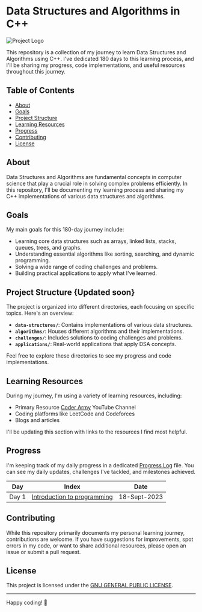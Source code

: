 # Data Structures and Algorithms in C++

![Project Logo]([logo.png](https://github.com/Abdul-Jaweed/Data-Structure-and-Algorithms/blob/main/logo.png))

This repository is a collection of my journey to learn Data Structures and Algorithms using C++. I've dedicated 180 days to this learning process, and I'll be sharing my progress, code implementations, and useful resources throughout this journey.

## Table of Contents

- [About](#about)
- [Goals](#goals)
- [Project Structure](#project-structure)
- [Learning Resources](#learning-resources)
- [Progress](#progress)
- [Contributing](#contributing)
- [License](#license)

## About

Data Structures and Algorithms are fundamental concepts in computer science that play a crucial role in solving complex problems efficiently. In this repository, I'll be documenting my learning process and sharing my C++ implementations of various data structures and algorithms.

## Goals

My main goals for this 180-day journey include:

- Learning core data structures such as arrays, linked lists, stacks, queues, trees, and graphs.
- Understanding essential algorithms like sorting, searching, and dynamic programming.
- Solving a wide range of coding challenges and problems.
- Building practical applications to apply what I've learned.

## Project Structure {Updated soon}

The project is organized into different directories, each focusing on specific topics. Here's an overview:

- **`data-structures/`**: Contains implementations of various data structures.
- **`algorithms/`**: Houses different algorithms and their implementations.
- **`challenges/`**: Includes solutions to coding challenges and problems.
- **`applications/`**: Real-world applications that apply DSA concepts.

Feel free to explore these directories to see my progress and code implementations.

## Learning Resources

During my journey, I'm using a variety of learning resources, including:

- Primary Resource [Coder Army](https://youtube.com/playlist?list=PLQEaRBV9gAFu4ovJ41PywklqI7IyXwr01&si=9VBRF9RrW8Qmfxux) YouTube Channel
- Coding platforms like LeetCode and Codeforces
- Blogs and articles

I'll be updating this section with links to the resources I find most helpful.

## Progress

I'm keeping track of my daily progress in a dedicated [Progress Log](progress.md) file. You can see my daily updates, challenges I've tackled, and milestones achieved.

|   Day   |   Index   |   Date   |
|---------|-----------|----------|
|   Day 1 |   [Introduction to programming](https://github.com/Abdul-Jaweed/Data-Structure-and-Algorithms/blob/main/Resource/Day%2001%20Introduction%20to%20Programming/01.md) |   18-Sept-2023 |




## Contributing

While this repository primarily documents my personal learning journey, contributions are welcome. If you have suggestions for improvements, spot errors in my code, or want to share additional resources, please open an issue or submit a pull request.

## License

This project is licensed under the [GNU GENERAL PUBLIC LICENSE](LICENSE).

---

Happy coding! 🚀
